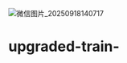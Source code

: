![微信图片_20250918140717](https://github.com/user-attachments/assets/d25b1b7d-9431-4c26-9ee6-bdd231eb1dab)
# upgraded-train-
